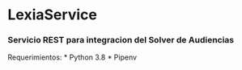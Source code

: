 # LexiaService

### Servicio REST para integracion del Solver de Audiencias

Requerimientos:
    * Python 3.8
    * Pipenv
